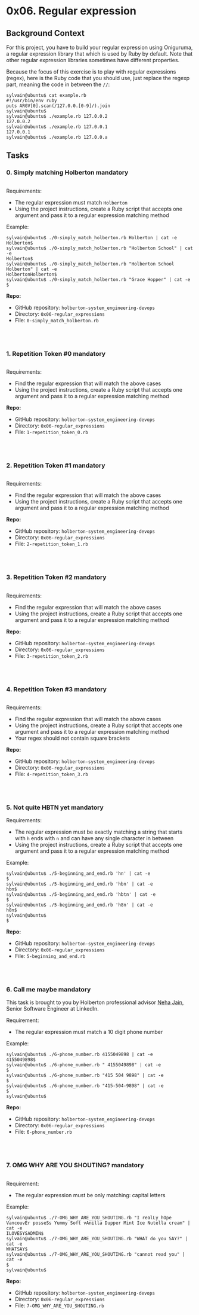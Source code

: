 <h1 class="gap"><font style="vertical-align: inherit;"><font style="vertical-align: inherit;">0x06. </font><font style="vertical-align: inherit;">Regular expression</font></font></h1>


  <article id="description" class="gap formatted-content">

<h2>Background Context</h2>

<p>For this project, you have to build your regular expression using Oniguruma, a regular expression library that which is used by Ruby by default. Note that other regular expression libraries sometimes have different properties.</p>

<p>Because the focus of this exercise is to play with regular expressions (regex), here is the Ruby code that you should use, just replace the regexp part, meaning the code in between the <code>//</code>:</p>

<pre><code>sylvain@ubuntu$ cat example.rb<font></font>
#!/usr/bin/env ruby<font></font>
puts ARGV[0].scan(/127.0.0.[0-9]/).join<font></font>
sylvain@ubuntu$<font></font>
sylvain@ubuntu$ ./example.rb 127.0.0.2<font></font>
127.0.0.2<font></font>
sylvain@ubuntu$ ./example.rb 127.0.0.1<font></font>
127.0.0.1<font></font>
sylvain@ubuntu$ ./example.rb 127.0.0.a<font></font>
</code></pre>


</div>
<h2> Tasks</h2>
<h3 class="task">
    0. Simply matching Holberton
      <span class="alert alert-warning mandatory-optional">
        mandatory
      </span>
  </h3>

  

  <!-- Progress vs Score -->

  <!-- Task Body -->
  <p><img src="https://holbertonintranet.s3.amazonaws.com/uploads/medias/2020/9/ec65557f0da1fbfbff6659413885e4d4822f5b1d.png?X-Amz-Algorithm=AWS4-HMAC-SHA256&amp;X-Amz-Credential=AKIARDDGGGOUWMNL5ANN%2F20201109%2Fus-east-1%2Fs3%2Faws4_request&amp;X-Amz-Date=20201109T212724Z&amp;X-Amz-Expires=86400&amp;X-Amz-SignedHeaders=host&amp;X-Amz-Signature=cbea0f70fbb08acf7b09970fb1a13877ebb87834c3661fd12ec5d321d565881e" alt="" style=""></p>

<p>Requirements:</p>

<ul>
<li>The regular expression must match <code>Holberton</code></li>
<li>Using the project instructions, create a Ruby script that accepts one argument and pass it to a regular expression matching method</li>
</ul>

<p>Example:</p>

<pre><code>sylvain@ubuntu$ ./0-simply_match_holberton.rb Holberton | cat -e
Holberton$
sylvain@ubuntu$ ./0-simply_match_holberton.rb "Holberton School" | cat -e
Holberton$
sylvain@ubuntu$ ./0-simply_match_holberton.rb "Holberton School Holberton" | cat -e
HolbertonHolberton$
sylvain@ubuntu$ ./0-simply_match_holberton.rb "Grace Hopper" | cat -e
$
</code></pre>


  <!-- Task URLs -->

  <!-- Github information -->
  <p class="sm-gap"><strong>Repo:</strong></p>
  <ul>
    <li>GitHub repository: <code>holberton-system_engineering-devops</code></li>
      <li>Directory: <code>0x06-regular_expressions</code></li>
      <li>File: <code>0-simply_match_holberton.rb</code></li>
  </ul>
<br>

</br>


<h3 class="task">
    1. Repetition Token #0
      <span class="alert alert-warning mandatory-optional">
        mandatory
      </span>
  </h3>

  

  <!-- Progress vs Score -->

  <!-- Task Body -->
  <p><img src="https://holbertonintranet.s3.amazonaws.com/uploads/medias/2020/9/e7db3c377d46453588fc84f3a975661d142fee91.png?X-Amz-Algorithm=AWS4-HMAC-SHA256&amp;X-Amz-Credential=AKIARDDGGGOUWMNL5ANN%2F20201109%2Fus-east-1%2Fs3%2Faws4_request&amp;X-Amz-Date=20201109T212724Z&amp;X-Amz-Expires=86400&amp;X-Amz-SignedHeaders=host&amp;X-Amz-Signature=1b58b3ab3c4bf6a895798527e8fb632e96d6272f9aa405de1174c6f9da286364" alt="" style=""></p>

<p>Requirements:</p>

<ul>
<li>Find the regular expression that will match the above cases</li>
<li>Using the project instructions, create a Ruby script that accepts one argument and pass it to a regular expression matching method</li>
</ul>


  <!-- Task URLs -->

<!-- Github information -->
  <p class="sm-gap"><strong>Repo:</strong></p>
  <ul>
    <li>GitHub repository: <code>holberton-system_engineering-devops</code></li>
      <li>Directory: <code>0x06-regular_expressions</code></li>
      <li>File: <code>1-repetition_token_0.rb</code></li>
  </ul>
<br>

</br>

<h3 class="task">
    2. Repetition Token #1
      <span class="alert alert-warning mandatory-optional">
        mandatory
      </span>
  </h3>

  

  <!-- Progress vs Score -->

  <!-- Task Body -->
  <p><img src="https://holbertonintranet.s3.amazonaws.com/uploads/medias/2020/9/c59ff11db195d5cf17d1790a5141ae2f234786d2.png?X-Amz-Algorithm=AWS4-HMAC-SHA256&amp;X-Amz-Credential=AKIARDDGGGOUWMNL5ANN%2F20201109%2Fus-east-1%2Fs3%2Faws4_request&amp;X-Amz-Date=20201109T212724Z&amp;X-Amz-Expires=86400&amp;X-Amz-SignedHeaders=host&amp;X-Amz-Signature=6ac0569111a5af051541a680a402308c0f1bc762167d0d967c8048ed908b708a" alt="" style=""></p>

<p>Requirements:</p>

<ul>
<li>Find the regular expression that will match the above cases</li>
<li>Using the project instructions, create a Ruby script that accepts one argument and pass it to a regular expression matching method</li>
</ul>


  <!-- Task URLs -->

  <!-- Github information -->
  <p class="sm-gap"><strong>Repo:</strong></p>
  <ul>
    <li>GitHub repository: <code>holberton-system_engineering-devops</code></li>
      <li>Directory: <code>0x06-regular_expressions</code></li>
      <li>File: <code>2-repetition_token_1.rb</code></li>
  </ul>

<br>

</br>

<h3 class="task">
    3. Repetition Token #2
      <span class="alert alert-warning mandatory-optional">
        mandatory
      </span>
  </h3>

  

  <!-- Progress vs Score -->

  <!-- Task Body -->
  <p><img src="https://holbertonintranet.s3.amazonaws.com/uploads/medias/2020/9/3b6bf4aeca6a0c2de584e7f5d68d11eef57ce205.png?X-Amz-Algorithm=AWS4-HMAC-SHA256&amp;X-Amz-Credential=AKIARDDGGGOUWMNL5ANN%2F20201109%2Fus-east-1%2Fs3%2Faws4_request&amp;X-Amz-Date=20201109T212724Z&amp;X-Amz-Expires=86400&amp;X-Amz-SignedHeaders=host&amp;X-Amz-Signature=fefb9af26f168ce738f6b7798ac6d6dcac787cdc67d589d3eb074d9ab7268ba8" alt="" style=""></p>

<p>Requirements:</p>

<ul>
<li>Find the regular expression that will match the above cases</li>
<li>Using the project instructions, create a Ruby script that accepts one argument and pass it to a regular expression matching method</li>
</ul>


  <!-- Task URLs -->

  <!-- Github information -->
  <p class="sm-gap"><strong>Repo:</strong></p>
  <ul>
    <li>GitHub repository: <code>holberton-system_engineering-devops</code></li>
      <li>Directory: <code>0x06-regular_expressions</code></li>
      <li>File: <code>3-repetition_token_2.rb</code></li>
  </ul>

<br>

</br>
<h3 class="task">
    4. Repetition Token #3
      <span class="alert alert-warning mandatory-optional">
        mandatory
      </span>
  </h3>

  

  <!-- Progress vs Score -->

  <!-- Task Body -->
  <p><img src="https://holbertonintranet.s3.amazonaws.com/uploads/medias/2020/9/f8dbcb9cf5ae569a8645027dc46e81cb372ce28e.png?X-Amz-Algorithm=AWS4-HMAC-SHA256&amp;X-Amz-Credential=AKIARDDGGGOUWMNL5ANN%2F20201109%2Fus-east-1%2Fs3%2Faws4_request&amp;X-Amz-Date=20201109T212724Z&amp;X-Amz-Expires=86400&amp;X-Amz-SignedHeaders=host&amp;X-Amz-Signature=90d3042e6c29fc3702fd7191e24e11e1f200dcf53dd58e5c1f97ed6c33d9fe39" alt="" style=""></p>

<p>Requirements:</p>

<ul>
<li>Find the regular expression that will match the above cases</li>
<li>Using the project instructions, create a Ruby script that accepts one argument and pass it to a regular expression matching method</li>
<li>Your regex should not contain square brackets</li>
</ul>


  <!-- Task URLs -->

  <!-- Github information -->
  <p class="sm-gap"><strong>Repo:</strong></p>
  <ul>
    <li>GitHub repository: <code>holberton-system_engineering-devops</code></li>
      <li>Directory: <code>0x06-regular_expressions</code></li>
      <li>File: <code>4-repetition_token_3.rb</code></li>
  </ul>

<br>

</br>

<h3 class="task">
    5. Not quite HBTN yet
      <span class="alert alert-warning mandatory-optional">
        mandatory
      </span>
  </h3>

  

  <!-- Progress vs Score -->

  <!-- Task Body -->
  <p>Requirements:</p>

<ul>
<li>The regular expression must be exactly matching a string that starts with <code>h</code> ends with <code>n</code> and can have any single character in between</li>
<li>Using the project instructions, create a Ruby script that accepts one argument and pass it to a regular expression matching method</li>
</ul>

<p>Example:</p>

<pre><code>sylvain@ubuntu$ ./5-beginning_and_end.rb 'hn' | cat -e
$
sylvain@ubuntu$ ./5-beginning_and_end.rb 'hbn' | cat -e
hbn$
sylvain@ubuntu$ ./5-beginning_and_end.rb 'hbtn' | cat -e
$
sylvain@ubuntu$ ./5-beginning_and_end.rb 'h8n' | cat -e
h8n$
sylvain@ubuntu$
$
</code></pre>


  <!-- Task URLs -->

  <!-- Github information -->
  <p class="sm-gap"><strong>Repo:</strong></p>
  <ul>
    <li>GitHub repository: <code>holberton-system_engineering-devops</code></li>
      <li>Directory: <code>0x06-regular_expressions</code></li>
      <li>File: <code>5-beginning_and_end.rb</code></li>
  </ul>


<br>

</br>
  <h3 class="task">
    6. Call me maybe
      <span class="alert alert-warning mandatory-optional">
        mandatory
      </span>
  </h3>

  

  <!-- Progress vs Score -->

  <!-- Task Body -->
  <p>This task is brought to you by Holberton professional advisor <a href="/rltoken/V4rEpseJEPRMMnfaZPbkgw" title="Neha Jain" target="_blank">Neha Jain</a>, Senior Software Engineer at LinkedIn.</p>

<p>Requirement:</p>

<ul>
<li>The regular expression must match a 10 digit phone number</li>
</ul>

<p>Example:</p>

<pre><code>sylvain@ubuntu$ ./6-phone_number.rb 4155049898 | cat -e
4155049898$
sylvain@ubuntu$ ./6-phone_number.rb " 4155049898" | cat -e
$
sylvain@ubuntu$ ./6-phone_number.rb "415 504 9898" | cat -e
$
sylvain@ubuntu$ ./6-phone_number.rb "415-504-9898" | cat -e
$
sylvain@ubuntu$
</code></pre>


  <!-- Task URLs -->

  <!-- Github information -->
  <p class="sm-gap"><strong>Repo:</strong></p>
  <ul>
    <li>GitHub repository: <code>holberton-system_engineering-devops</code></li>
      <li>Directory: <code>0x06-regular_expressions</code></li>
      <li>File: <code>6-phone_number.rb</code></li>
  </ul>


<br>

</br>
  <h3 class="task">
    7. OMG WHY ARE YOU SHOUTING?
      <span class="alert alert-warning mandatory-optional">
        mandatory
      </span>
  </h3>

  

  <!-- Progress vs Score -->

  <!-- Task Body -->
  <p><img src="/images/contents/sysadmin/projects/78/shouting.jpg" alt="" style=""></p>

<p>Requirement:</p>

<ul>
<li>The regular expression must be only matching: capital letters</li>
</ul>

<p>Example:</p>

<pre><code>sylvain@ubuntu$ ./7-OMG_WHY_ARE_YOU_SHOUTING.rb "I realLy hOpe VancouvEr posseSs Yummy Soft vAnilla Dupper Mint Ice Nutella cream" | cat -e
ILOVESYSADMIN$
sylvain@ubuntu$ ./7-OMG_WHY_ARE_YOU_SHOUTING.rb "WHAT do you SAY?" | cat -e
WHATSAY$
sylvain@ubuntu$ ./7-OMG_WHY_ARE_YOU_SHOUTING.rb "cannot read you" | cat -e
$
sylvain@ubuntu$
</code></pre>


  <!-- Task URLs -->

  <!-- Github information -->
  <p class="sm-gap"><strong>Repo:</strong></p>
  <ul>
    <li>GitHub repository: <code>holberton-system_engineering-devops</code></li>
      <li>Directory: <code>0x06-regular_expressions</code></li>
      <li>File: <code>7-OMG_WHY_ARE_YOU_SHOUTING.rb</code></li>
  </ul>


<br>

</br>


